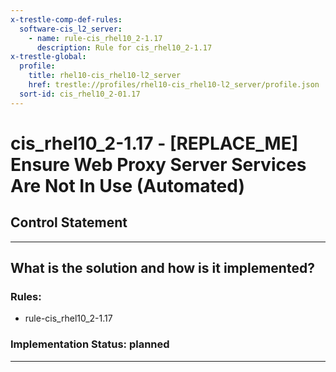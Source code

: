 ```yaml
---
x-trestle-comp-def-rules:
  software-cis_l2_server:
    - name: rule-cis_rhel10_2-1.17
      description: Rule for cis_rhel10_2-1.17
x-trestle-global:
  profile:
    title: rhel10-cis_rhel10-l2_server
    href: trestle://profiles/rhel10-cis_rhel10-l2_server/profile.json
  sort-id: cis_rhel10_2-01.17
---
```


# cis_rhel10_2-1.17 - \[REPLACE_ME\] Ensure Web Proxy Server Services Are Not In Use (Automated)

## Control Statement

______________________________________________________________________

## What is the solution and how is it implemented?

<!-- For implementation status enter one of: implemented, partial, planned, alternative, not-applicable -->

<!-- Note that the list of rules under ### Rules: is read-only and changes will not be captured after assembly to JSON -->

<!-- Add control implementation description here for control: cis_rhel10_2-1.17 -->

### Rules:

  - rule-cis_rhel10_2-1.17

### Implementation Status: planned

______________________________________________________________________
